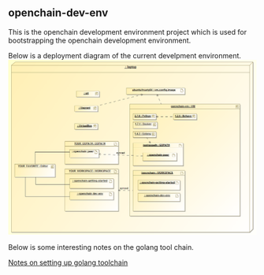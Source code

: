 ## openchain-dev-env

This is the openchain development environment project which is used for bootstrapping the openchain development environment.

Below is a deployment diagram of the current develpment environment.
![Development Environment Deployment Diagram](./images/openchain-dev-env-deployment-diagram.png)

Below is some interesting notes on the golang tool chain.

[Notes on setting up golang toolchain](https://gist.github.com/booherbg/f812c9145d157d8945b2)
